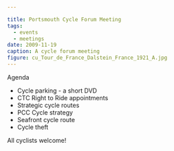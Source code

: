 ```yaml
---

title: Portsmouth Cycle Forum Meeting
tags:
  - events
  - meetings
date: 2009-11-19
caption: A cycle forum meeting
figure: cu_Tour_de_France_Dalstein_France_1921_A.jpg
---
```


Agenda

*   Cycle parking - a short DVD
*   CTC Right to Ride appointments
*   Strategic cycle routes
*   PCC Cycle strategy
*   Seafront cycle route
*   Cycle theft

All cyclists welcome!
